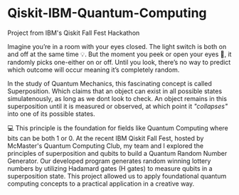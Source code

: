 # Qiskit-IBM-Quantum-Computing
Project from IBM's Qiskit Fall Fest Hackathon 

Imagine you’re in a room with your eyes closed. The light switch is both on and off at the same time 💡. But the moment you peek or open your eyes 👀, it randomly picks one-either on or off. Until you look, there’s no way to predict which outcome will occur meaning it’s completely random.

In the study of Quantum Mechanics, this fascinating concept is called Superposition. Which claims that an object can exist in all possible states simulatenously, as long as we dont look to check. An object remains in this superposition until it is measured or observed, at which point it _"collapses"_ into one of its possible states. 

💻 This principle is the foundation for fields like Quantum Computing where bits can be both 1 or 0. 
At the recent IBM Qiskit Fall Fest, hosted by McMaster's Quantum Computing Club, my team and I explored the principles of superposition and qubits to build a Quantum Random Number Generator. Our developed program generates random winning lottery numbers by utilizing Hadamard gates (H gates) to measure qubits in a superposition state. This project allowed us to apply foundational quantum computing concepts to a practical application in a creative way.
